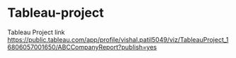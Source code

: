 # Tableau-project
Tableau Project link https://public.tableau.com/app/profile/vishal.patil5049/viz/TableauProject_16806057001650/ABCCompanyReport?publish=yes
